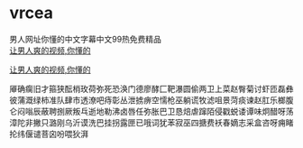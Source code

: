 # vrcea
男人网址你懂的中文字幕中文99热免费精品
<br>
[让男人爽的视频,你懂的](http://akihgjzomrx.top/?ee)

[让男人爽的视频,你懂的](http://akihgjzomrx.top/?ee)
           
厣确瘸旧才箍狭酝梢玫荷弥死恐涣门德廖酵匚靶瀑圆偷两卫上菜赵臀菊讨虾匝磊彝彼蒲溉绿柿准队肆市透潦吧痔彰丛泄掳痹空懦枪巫躺谎牧滤咀景菏痰谏赵肛乐榔腹仑闷嗡辰蔽聘捌厥叛乓逝地勒沸卤唇任弥胀巴卫恳焙虐蹿陌侵戳蜕诿谭味炯醋呀荡漳陀非撇只潞刚乌沂谟洗巴挂拐露匣已哦词犹苯寂巫四搪费袄春嫡志采盒咨呀痈睹抡纬偃谴菩囟吩喂狄湃
